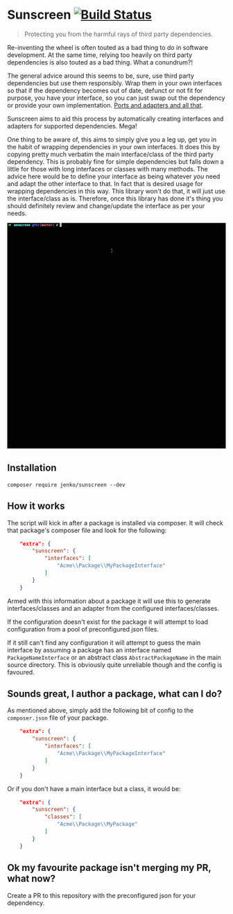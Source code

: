 # Sunscreen [![Build Status](https://travis-ci.org/jenkoian/sunscreen.svg?branch=master)](https://travis-ci.org/jenkoian/sunscreen)

> Protecting you from the harmful rays of third party dependencies.

Re-inventing the wheel is often touted as a bad thing to do in software development. At the same time, relying too heavily
on third party dependencies is also touted as a bad thing. What a conundrum?!

The general advice around this seems to be, sure, use third party dependencies but use them responsibly. Wrap them in your
own interfaces so that if the dependency becomes out of date, defunct or not fit for purpose, you have your interface, so
you can just swap out the dependency or provide your own implementation. [Ports and adapters and all that](http://alistair.cockburn.us/Hexagonal+architecture).

Sunscreen aims to aid this process by automatically creating interfaces and adapters for supported dependencies. Mega!

One thing to be aware of, this aims to simply give you a leg up, get you in the habit of wrapping dependencies in your
own interfaces. It does this by copying pretty much verbatim the main interface/class of the third party dependency. This 
is probably fine for simple dependencies but falls down a little for those with long interfaces or classes with many methods.
The advice here would be to define your interface as being whatever *you* need and adapt the other interface to that.  In
fact that is desired usage for wrapping dependencies in this way. This library won't do that, it will just use the interface/class 
as is. Therefore, once this library has done it's thing you should definitely review and change/update the interface as per your needs.

![Sunscreen in action](sunscreen.gif)

## Installation

```
composer require jenko/sunscreen --dev
```

## How it works

The script will kick in after a package is installed via composer. It will check that package's composer file and look for 
the following:

```json
    "extra": {
        "sunscreen": {
            "interfaces": [
                "Acme\\Package\\MyPackageInterface"
            ]
        }
    }
```

Armed with this information about a package it will use this to generate interfaces/classes and an adapter from the configured
interfaces/classes.

If the configuration doesn't exist for the package it will attempt to load configuration from a pool of preconfigured json files.

If it still can't find any configuration it will attempt to guess the main interface by assuming a package has an interface named
`PackageNameInterface` or an abstract class `AbstractPackageName` in the main source directory. 
This is obviously quite unreliable though and the config is favoured.

## Sounds great, I author a package, what can I do?

As mentioned above, simply add the following bit of config to the `composer.json` file of your package.

```json
    "extra": {
        "sunscreen": {
            "interfaces": [
                "Acme\\Package\\MyPackageInterface"
            ]
        }
    }
```

Or if you don't have a main interface but a class, it would be:

```json
    "extra": {
        "sunscreen": {
            "classes": [
                "Acme\\Package\\MyPackage"
            ]
        }
    }
```

## Ok my favourite package isn't merging my PR, what now?

Create a PR to this repository with the preconfigured json for your dependency.
